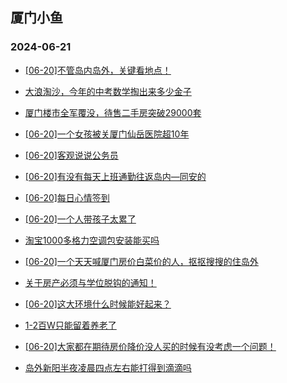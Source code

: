 ## 厦门小鱼 
### 2024-06-21

+ [[06-20]不管岛内岛外，关键看地点！](http://bbs.xmfish.com/read-htm-tid-18207427.html)

+ [大浪淘沙，今年的中考数学掏出来多少金子](http://bbs.xmfish.com/read-htm-tid-18207331.html)

+ [厦门楼市全军覆没，待售二手房突破29000套](http://bbs.xmfish.com/read-htm-tid-18207461.html)

+ [[06-20]一个女孩被关厦门仙岳医院超10年](http://bbs.xmfish.com/read-htm-tid-18207458.html)

+ [[06-20]客观说说公务员](http://bbs.xmfish.com/read-htm-tid-18207489.html)

+ [[06-20]有没有每天上班通勤往返岛内—同安的](http://bbs.xmfish.com/read-htm-tid-18207281.html)

+ [[06-20]每日心情签到](http://bbs.xmfish.com/read-htm-tid-18207272.html)

+ [[06-20]一个人带孩子太累了](http://bbs.xmfish.com/read-htm-tid-18207544.html)

+ [淘宝1000多格力空调包安装能买吗](http://bbs.xmfish.com/read-htm-tid-18207448.html)

+ [[06-20]一个天天喊厦门房价白菜价的人，抠抠搜搜的住岛外](http://bbs.xmfish.com/read-htm-tid-18207407.html)

+ [关于房产必须与学位脱钩的通知！](http://bbs.xmfish.com/read-htm-tid-18207410.html)

+ [[06-20]这大环境什么时候能好起来？](http://bbs.xmfish.com/read-htm-tid-18207594.html)

+ [1-2百W只能留着养老了](http://bbs.xmfish.com/read-htm-tid-18207496.html)

+ [[06-20]大家都在期待房价降价没人买的时候有没考虑一个问题！](http://bbs.xmfish.com/read-htm-tid-18207583.html)

+ [岛外新阳半夜凌晨四点左右能打得到滴滴吗](http://bbs.xmfish.com/read-htm-tid-18207440.html)

